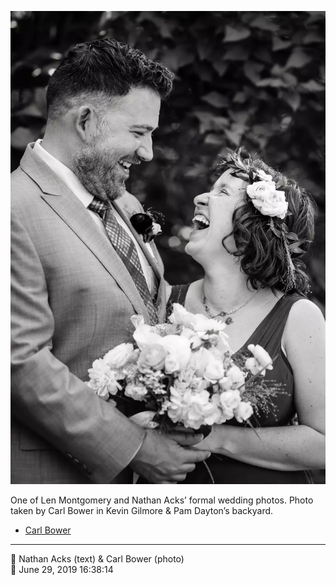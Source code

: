 ![One of Len Montgomery and Nathan Acks’ formal wedding photos](assets/2019-06-29-set-2-the-portraits-05.webp)

One of Len Montgomery and Nathan Acks’ formal wedding photos. Photo taken by Carl Bower in Kevin Gilmore & Pam Dayton’s backyard.

* [Carl Bower](https://carlbowerphotos.com)

- - - -

<span aria-hidden="true">👥</span> Nathan Acks (text) & Carl Bower (photo)  
<span aria-hidden="true">📅</span> June 29, 2019 16:38:14
